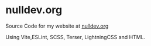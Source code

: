 # nulldev.org

Source Code for my website at [nulldev.org](https://nulldev.org)

Using Vite,ESLint, SCSS, Terser, LightningCSS and HTML.
